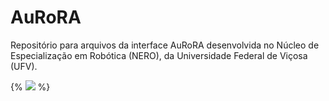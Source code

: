 

# AuRoRA 

Repositório para arquivos da interface AuRoRA desenvolvida no Núcleo de Especialização em Robótica (NERO), 
da Universidade Federal de Viçosa (UFV).

{% ![](https://github.com/NERO-UFV/AuRoRA/blob/master/logo.png) %}
